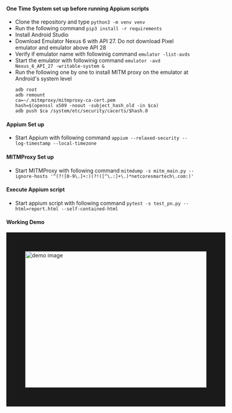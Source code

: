 #### One Time System set up before running Appium scripts
* Clone the repository and type `python3 -m venv venv`
* Run the following command `pip3 install -r requirements`
* Install Android Studio
* Download Emulator Nexus 6 with API 27. Do not download Pixel emulator and emulator above API 28
* Verify if emulator name with followinig command `emulator -list-avds`
* Start the emulator with followinig command `emulator -avd Nexus_6_API_27 -writable-system &`
* Run the following one by one to install MITM proxy on the emulator at Android's system level
	````
	adb root
	adb remount
	ca=~/.mitmproxy/mitmproxy-ca-cert.pem
	hash=$(openssl x509 -noout -subject_hash_old -in $ca)
	adb push $ca /system/etc/security/cacerts/$hash.0
	````

#### Appium Set up
* Start Appium with following command ```appium --relaxed-security --log-timestamp --local-timezone```

#### MITMProxy Set up
* Start MITMProxy with following command ```mitmdump -s mitm_main.py --ignore-hosts '^(?![0-9\.]+:)(?!([^\.:]+\.)*netcoresmartech\.com:)'```

#### Execute Appium script
* Start appium script with following command ```pytest -s test_pn.py --html=report.html --self-contained-html```

#### Working Demo
<a href="https://drive.google.com/file/d/1m-wKlbo8GTsUyo0onphXTSt__fd0ARGW/view?usp=sharing" target="_blank">
<img src="https://i.ibb.co/JdyM5f1/vlcsnap-2020-06-14-01h29m24s194.png" 
alt="demo image" width="480" height="360" border="50" />
</a>
